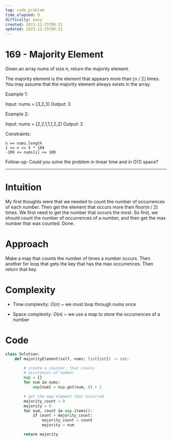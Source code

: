 ```yaml
---
tag: code_problem
time_elapsed: 9
difficulty: easy
created: 2023-12-25T00:21
updated: 2023-12-25T00:21
---
```


# 169 - Majority Element

Given an array nums of size n, return the majority element.

The majority element is the element that appears more than ⌊n / 2⌋ times. You may assume that the majority element always exists in the array.

 

Example 1:

Input: nums = [3,2,3]
Output: 3

Example 2:

Input: nums = [2,2,1,1,1,2,2]
Output: 2

 

Constraints:

    n == nums.length
    1 <= n <= 5 * 104
    -109 <= nums[i] <= 109

 
Follow-up: Could you solve the problem in linear time and in O(1) space?

---

# Intuition
<!-- Describe your first thoughts on how to solve this problem. -->
My first thoughts were that we needed to count the number of occurrences of each number. Then get the element that occurs more then floor(n / 2) times. We first need to get the number that occurs the most. So first, we should count the number of occurrences of a number, and then get the max number that was counted. Done.

# Approach
<!-- Describe your approach to solving the problem. -->
Make a map that counts the number of times a number occurs. Then another for loop that gets the key that has the max occurrences. Then return that key.


# Complexity
- Time complexity: $O(n)$ ~ we must loop through nums once

- Space complexity: $O(n)$ ~ we use a map to store the occurrences of a number

# Code
```python
class Solution:
    def majorityElement(self, nums: list[int]) -> int:

        # create a counter, that counts
        # occurences of number
        map = {}
        for num in nums:
            map[num] = map.get(num, 0) + 1

        # get the map element that occurred
        majority_count = 0
        majority = 0
        for num, count in map.items():
            if count > majority_count:
                majority_count = count
                majority = num

        return majority

```
